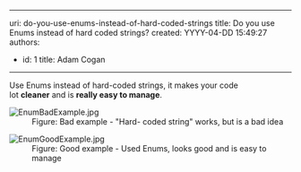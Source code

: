 

---
uri: do-you-use-enums-instead-of-hard-coded-strings
title: Do you use Enums instead of hard coded strings?
created: YYYY-04-DD 15:49:27
authors:
  - id: 1
    title: Adam Cogan
---




<span class='intro'> <p>Use Enums instead of hard-coded strings, it makes your code lot&#160;<strong>cleaner</strong>&#160;and is&#160;<strong>really easy to manage</strong>. <br></p> </span>

<dl class="badImage"><dt> <img src="/PublishingImages/EnumBadExample.jpg" alt="EnumBadExample.jpg" /></dt><dd>Figure&#58; Bad example - &quot;Hard- coded string&quot; works, but is a bad idea</dd></dl><dl class="goodImage"><dt><img src="/PublishingImages/EnumGoodExample.jpg" alt="EnumGoodExample.jpg" /></dt><dd>Figure&#58; Good example - Used Enums, looks good and is easy to manage<br></dd></dl>


